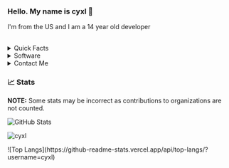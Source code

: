 ### Hello. My name is cyxl 👋
I'm from the US and I am a 14 year old developer
<br/><br/>
<!--suppress HtmlDeprecatedAttribute -->
<details>
  <summary>Quick Facts</summary><br/>
  
  * Gender / Sexuality: Straight Male
  * Pronunciations: He, Him

</details>


<details>
  <summary>Software</summary><br/>
  
  * IDE: IntelliJ IDEA, Pycharm, and Visual Studio 
  * Text Editor: Sublime text 3 
  * Host OS: Windows
  * VM: Ubuntu 20.04 (highly recommend)
  * Browser: Brave 
  
 </details>
 
 </details>


<details>
  <summary>Contact Me</summary><br/>
 
  * Discord: @cyxl#0001
  * Email: cyxlpublic@gmail.com
  * Website: 

</details>


 
### 📈 Stats

**NOTE:** Some stats may be incorrect as contributions to organizations
are not counted.

![GitHub Stats](https://github-readme-stats.vercel.app/api?username=cyxl&count_private=true&theme=tokyonight&show_icons=true)


<p> <img src="https://komarev.com/ghpvc/?username=cyxlf&color=8E64D0" alt="cyxl" /> </p>
![Top Langs](https://github-readme-stats.vercel.app/api/top-langs/?username=cyxl)

